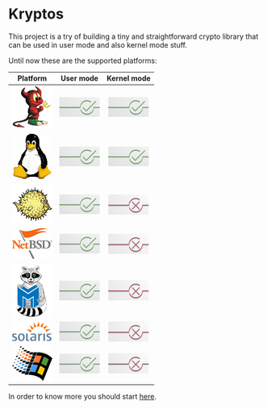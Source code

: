 # Kryptos

This project is a try of building a tiny and straightforward crypto library that can be used in user mode and also
kernel mode stuff.

Until now these are the supported platforms:

| **Platform** | **User mode** | **Kernel mode** |
|:------------:|:-------------:|:---------------:|
|![FreeBSD](https://github.com/rafael-santiago/kryptos/blob/master/etc/small-beastie.jpg "FreeBSD")|![Yes](https://github.com/rafael-santiago/kryptos/blob/master/etc/yes-check-mark.jpg "Yes")|![Yes](https://github.com/rafael-santiago/kryptos/blob/master/etc/yes-check-mark.jpg "Yes")|
|![Linux](https://github.com/rafael-santiago/kryptos/blob/master/etc/small-tux.jpg "Linux")|![Yes](https://github.com/rafael-santiago/kryptos/blob/master/etc/yes-check-mark.jpg "Yes")|![Yes](https://github.com/rafael-santiago/kryptos/blob/master/etc/yes-check-mark.jpg "Yes")|
|![OpenBSD](https://github.com/rafael-santiago/kryptos/blob/master/etc/small-puffy.jpg "OpenBSD")|![Yes](https://github.com/rafael-santiago/kryptos/blob/master/etc/yes-check-mark.jpg "Yes")|![No](https://github.com/rafael-santiago/kryptos/blob/master/etc/no-check-mark.jpg "No")|
|![NetBSD](https://github.com/rafael-santiago/kryptos/blob/master/etc/small-netbsd-flag.jpg "NetBSD")|![Yes](https://github.com/rafael-santiago/kryptos/blob/master/etc/yes-check-mark.jpg "Yes")|![No](https://github.com/rafael-santiago/kryptos/blob/master/etc/no-check-mark.jpg "No")|
|![MINIX](https://github.com/rafael-santiago/kryptos/blob/master/etc/small-raccoon.jpg "MINIX")|![Yes](https://github.com/rafael-santiago/kryptos/blob/master/etc/yes-check-mark.jpg "Yes")|![No](https://github.com/rafael-santiago/kryptos/blob/master/etc/no-check-mark.jpg "No")|
|![SOLARIS](https://github.com/rafael-santiago/kryptos/blob/master/etc/small-solaris-sun.jpg "Solaris")|![Yes](https://github.com/rafael-santiago/kryptos/blob/master/etc/yes-check-mark.jpg "Yes")|![No](https://github.com/rafael-santiago/kryptos/blob/master/etc/no-check-mark.jpg "No")|
|![Windows](https://github.com/rafael-santiago/kryptos/blob/master/etc/small-windows-logo.jpg "Windows")|![Yes](https://github.com/rafael-santiago/kryptos/blob/master/etc/yes-check-mark.jpg "Yes")|![No](https://github.com/rafael-santiago/kryptos/blob/master/etc/no-check-mark.jpg "No")|

In order to know more you should start [here](https://github.com/rafael-santiago/kryptos/blob/master/doc/README.md).
